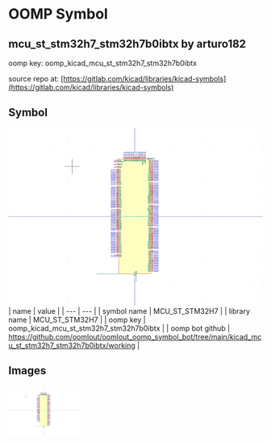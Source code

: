 # OOMP Symbol  
## mcu_st_stm32h7_stm32h7b0ibtx  by arturo182  
  
oomp key: oomp_kicad_mcu_st_stm32h7_stm32h7b0ibtx  
  
source repo at: [https://gitlab.com/kicad/libraries/kicad-symbols](https://gitlab.com/kicad/libraries/kicad-symbols)  
## Symbol  
  
[![working.png](working_600.png)](working.png)  
| name | value | 
| --- | --- | 
| symbol name | MCU_ST_STM32H7 | 
| library name | MCU_ST_STM32H7 | 
| oomp key | oomp_kicad_mcu_st_stm32h7_stm32h7b0ibtx | 
| oomp bot github | https://github.com/oomlout/oomlout_oomp_symbol_bot/tree/main/kicad_mcu_st_stm32h7_stm32h7b0ibtx/working | 
## Images  
  
[![working.png](working_140.png)](working.png)  
